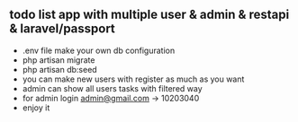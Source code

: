 ## todo list app with multiple user & admin & restapi & laravel/passport


* .env file make your own db configuration
* php artisan migrate
* php artisan db:seed
* you can make new users with register as much as you want
* admin can show all users tasks with filtered way
* for admin login admin@gmail.com -> 10203040
* enjoy it
